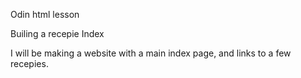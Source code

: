 Odin html lesson

Builing a recepie Index

I will be making a website with a main index page, and links to a few recepies.